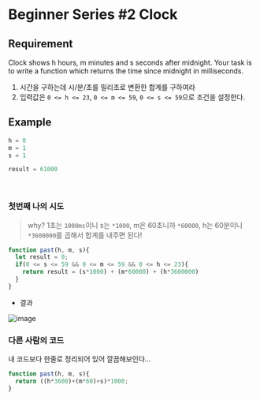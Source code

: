 # Beginner Series #2 Clock

## Requirement

<p>Clock shows h hours, m minutes and s seconds after midnight. Your task is to write a function which returns the time since midnight in milliseconds.</p>

  1. 시간을 구하는데 시/분/초를 밀리초로 변환한 합계를 구하여라
  2. 입력값은 `0 <= h <= 23`, `0 <= m <= 59`, `0 <= s <= 59`으로 조건을 설정한다.

## Example

```js
h = 0
m = 1
s = 1

result = 61000
```

<br>

### 첫번째 나의 시도

> why? 1초는 `1000ms`이니 s는 `*1000`, m은 60초니까 `*60000`, h는 60분이니 `*3600000`를 곱해서 합계를 내주면 된다!

```js
function past(h, m, s){
  let result = 0;
  if(0 <= s <= 59 && 0 <= m <= 59 && 0 <= h <= 23){
    return result = (s*1000) + (m*60000) + (h*3600000)
  }
}
```
- 결과

![image](https://user-images.githubusercontent.com/96808980/173392903-c6c12199-236c-4a70-9968-149bf66715b9.png)


### 다른 사람의 코드

내 코드보다 한줄로 정리되어 있어 깔끔해보인다...

```js
function past(h, m, s){
  return ((h*3600)+(m*60)+s)*1000;
}
```
